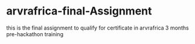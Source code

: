 # arvrafrica-final-Assignment
 this is the final assignment to qualify for certificate in arvrafrica 3 months pre-hackathon training
